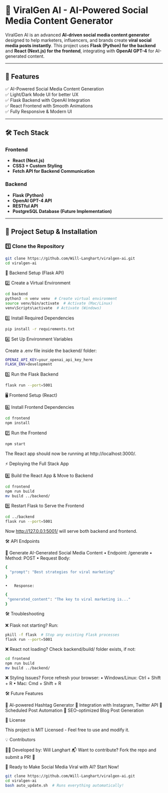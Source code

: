 # 🚀 ViralGen AI - AI-Powered Social Media Content Generator

ViralGen AI is an advanced **AI-driven social media content generator** designed to help marketers, influencers, and brands create **viral social media posts instantly**. This project uses **Flask (Python) for the backend** and **React (Next.js) for the frontend**, integrating with **OpenAI GPT-4** for AI-generated content.

---

## **📌 Features**
✅ AI-Powered Social Media Content Generation  
✅ Light/Dark Mode UI for better UX  
✅ Flask Backend with OpenAI Integration  
✅ React Frontend with Smooth Animations  
✅ Fully Responsive & Modern UI  

---

## **🛠️ Tech Stack**
### **Frontend**
- **React (Next.js)**
- **CSS3 + Custom Styling**
- **Fetch API for Backend Communication**

### **Backend**
- **Flask (Python)**
- **OpenAI GPT-4 API**
- **RESTful API**
- **PostgreSQL Database (Future Implementation)**

---

## **🚀 Project Setup & Installation**
### **1️⃣ Clone the Repository**
```bash
git clone https://github.com/Will-Langhart/viralgen-ai.git
cd viralgen-ai
```
🔧 Backend Setup (Flask API)

2️⃣ Create a Virtual Environment
```bash
cd backend
python3 -m venv venv  # Create virtual environment
source venv/bin/activate  # Activate (Mac/Linux)
venv\Scripts\activate  # Activate (Windows)
```
3️⃣ Install Required Dependencies
```bash
pip install -r requirements.txt
```
4️⃣ Set Up Environment Variables

Create a .env file inside the backend/ folder:
```bash
OPENAI_API_KEY=your_openai_api_key_here
FLASK_ENV=development
```
5️⃣ Run the Flask Backend
```bash
flask run --port=5001
```
🖥️ Frontend Setup (React)

6️⃣ Install Frontend Dependencies
```bash
cd frontend
npm install
```
7️⃣ Run the Frontend
```bash
npm start
```
The React app should now be running at http://localhost:3000/.

⚡ Deploying the Full Stack App

8️⃣ Build the React App & Move to Backend
```bash
cd frontend
npm run build
mv build ../backend/
```
9️⃣ Restart Flask to Serve the Frontend
```bash
cd ../backend
flask run --port=5001
```
Now http://127.0.0.1:5001/ will serve both backend and frontend.

🛠 API Endpoints

🎯 Generate AI-Generated Social Media Content
	•	Endpoint: /generate
	•	Method: POST
	•	Request Body:
```bash
{
  "prompt": "Best strategies for viral marketing"
}
```
	•	Response:
 ```bash
 {
  "generated_content": "The key to viral marketing is..."
}
 ```
🛠 Troubleshooting

❌ Flask not starting?
Run:
```bash
pkill -f flask  # Stop any existing Flask processes
flask run --port=5001
```
❌ React not loading?
Check backend/build/ folder exists, if not:
```bash
cd frontend
npm run build
mv build ../backend/
```
❌ Styling Issues?
Force refresh your browser:
	•	Windows/Linux: Ctrl + Shift + R
	•	Mac: Cmd + Shift + R

🛠 Future Features

🔹 AI-powered Hashtag Generator
🔹 Integration with Instagram, Twitter API
🔹 Scheduled Post Automation
🔹 SEO-optimized Blog Post Generation

📝 License

This project is MIT Licensed - Feel free to use and modify it.

💡 Contributors

👨‍💻 Developed by: Will Langhart
📬 Want to contribute? Fork the repo and submit a PR! 🚀

🎉 Ready to Make Social Media Viral with AI? Start Now!
```bash
git clone https://github.com/Will-Langhart/viralgen-ai.git
cd viralgen-ai
bash auto_update.sh  # Runs everything automatically!
```

